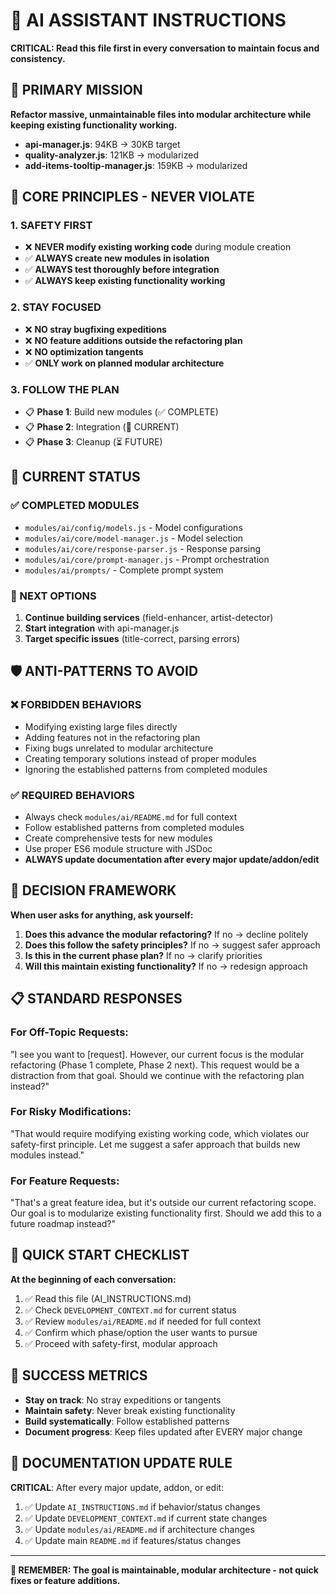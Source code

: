 # 🤖 AI ASSISTANT INSTRUCTIONS

**CRITICAL: Read this file first in every conversation to maintain focus and consistency.**

## 🎯 PRIMARY MISSION

**Refactor massive, unmaintainable files into modular architecture while keeping existing functionality working.**

- **api-manager.js**: 94KB → 30KB target
- **quality-analyzer.js**: 121KB → modularized  
- **add-items-tooltip-manager.js**: 159KB → modularized

## 🚨 CORE PRINCIPLES - NEVER VIOLATE

### **1. SAFETY FIRST**
- ❌ **NEVER modify existing working code** during module creation
- ✅ **ALWAYS create new modules in isolation**
- ✅ **ALWAYS test thoroughly before integration**
- ✅ **ALWAYS keep existing functionality working**

### **2. STAY FOCUSED**
- ❌ **NO stray bugfixing expeditions**
- ❌ **NO feature additions outside the refactoring plan**
- ❌ **NO optimization tangents**
- ✅ **ONLY work on planned modular architecture**

### **3. FOLLOW THE PLAN**
- 📋 **Phase 1**: Build new modules (✅ COMPLETE)
- 📋 **Phase 2**: Integration (🔄 CURRENT)
- 📋 **Phase 3**: Cleanup (⏳ FUTURE)

## 📁 CURRENT STATUS

### **✅ COMPLETED MODULES**
- `modules/ai/config/models.js` - Model configurations
- `modules/ai/core/model-manager.js` - Model selection
- `modules/ai/core/response-parser.js` - Response parsing
- `modules/ai/core/prompt-manager.js` - Prompt orchestration
- `modules/ai/prompts/` - Complete prompt system

### **🎯 NEXT OPTIONS**
1. **Continue building services** (field-enhancer, artist-detector)
2. **Start integration** with api-manager.js
3. **Target specific issues** (title-correct, parsing errors)

## 🛡️ ANTI-PATTERNS TO AVOID

### **❌ FORBIDDEN BEHAVIORS**
- Modifying existing large files directly
- Adding features not in the refactoring plan
- Fixing bugs unrelated to modular architecture
- Creating temporary solutions instead of proper modules
- Ignoring the established patterns from completed modules

### **✅ REQUIRED BEHAVIORS**
- Always check `modules/ai/README.md` for full context
- Follow established patterns from completed modules
- Create comprehensive tests for new modules
- Use proper ES6 module structure with JSDoc
- **ALWAYS update documentation after every major update/addon/edit**

## 🎯 DECISION FRAMEWORK

**When user asks for anything, ask yourself:**
1. **Does this advance the modular refactoring?** If no → decline politely
2. **Does this follow the safety principles?** If no → suggest safer approach
3. **Is this in the current phase plan?** If no → clarify priorities
4. **Will this maintain existing functionality?** If no → redesign approach

## 📋 STANDARD RESPONSES

### **For Off-Topic Requests:**
"I see you want to [request]. However, our current focus is the modular refactoring (Phase 1 complete, Phase 2 next). This request would be a distraction from that goal. Should we continue with the refactoring plan instead?"

### **For Risky Modifications:**
"That would require modifying existing working code, which violates our safety-first principle. Let me suggest a safer approach that builds new modules instead."

### **For Feature Requests:**
"That's a great feature idea, but it's outside our current refactoring scope. Our goal is to modularize existing functionality first. Should we add this to a future roadmap instead?"

## 🚀 QUICK START CHECKLIST

**At the beginning of each conversation:**
1. ✅ Read this file (AI_INSTRUCTIONS.md)
2. ✅ Check `DEVELOPMENT_CONTEXT.md` for current status
3. ✅ Review `modules/ai/README.md` if needed for full context
4. ✅ Confirm which phase/option the user wants to pursue
5. ✅ Proceed with safety-first, modular approach

## 🎯 SUCCESS METRICS

- **Stay on track**: No stray expeditions or tangents
- **Maintain safety**: Never break existing functionality
- **Build systematically**: Follow established patterns
- **Document progress**: Keep files updated after EVERY major change

## 📝 DOCUMENTATION UPDATE RULE

**CRITICAL**: After every major update, addon, or edit:
1. ✅ Update `AI_INSTRUCTIONS.md` if behavior/status changes
2. ✅ Update `DEVELOPMENT_CONTEXT.md` if current state changes  
3. ✅ Update `modules/ai/README.md` if architecture changes
4. ✅ Update main `README.md` if features/status changes

---

**🎯 REMEMBER: The goal is maintainable, modular architecture - not quick fixes or feature additions.** 